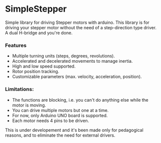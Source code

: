 SimpleStepper
=============

<p>Simple library for driving Stepper motors with arduino. This library is for driving your stepper motor without the need of a step-direction type driver. A dual H-bridge and you're done.</p>

<h3>Features</h3>
<p>
  <ul>
    <li>Multiple turning units (steps, degrees, revolutions).</li>
    <li>Accelerated and decelerated movements to manage inertia.</li>
    <li>High and low speed supported.</li>
    <li>Rotor position tracking.</li>
    <li>Customizable parameters (max. velocity, acceleration, position).</li>
  </ul>
</p>
<h3>Limitations:</h3>
<p>
  <ul>
    <li>The functions are blocking, i.e. you can't do anything else while the motor is moving.</li>
    <li>You can drive multiple motors but one at a time.</li>
    <li>For now, only Arduino UNO board is supported.</li>
    <li>Each motor needs 4 pins to be driven.</li>
  </ul>
</p>
<p>This is under developement and it's been made only for pedagogical reasons, and to eliminate the need for external drivers.</p>
